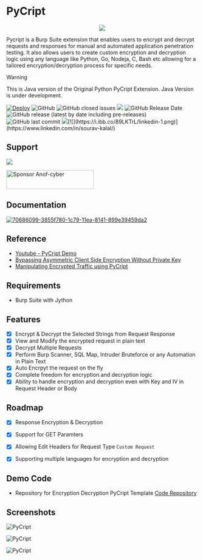 # PyCript
<p align="center">
  <img src="https://i.ibb.co/KqGXSq0/Py-Cript-Banner.png" />
</p>



Pycript is a Burp Suite extension that enables users to encrypt and decrypt requests and responses for manual and automated application penetration testing. It also allows users to create custom encryption and decryption logic using any language like Python, Go, Nodeja, C, Bash etc allowing for a tailored encryption/decryption process for specific needs.


> [!WARNING]  
> This is Java version of the Original Python PyCript Extension. Java Version is under development.



[![Deploy](https://github.com/Anof-cyber/PyCript-Docs/actions/workflows/static.yml/badge.svg)](https://github.com/Anof-cyber/PyCript-Docs/actions/workflows/static.yml)
![GitHub](https://img.shields.io/github/license/Anof-cyber/APTRS)
![GitHub closed issues](https://img.shields.io/github/issues-closed/Anof-cyber/PyCript)
[![](https://img.shields.io/static/v1?label=Sponsor&message=%E2%9D%A4&logo=GitHub&color=%23fe8e86)](https://github.com/sponsors/Anof-cyber)
![GitHub Release Date](https://img.shields.io/github/release-date/anof-cyber/PyCript?style=plastic)
![GitHub release (latest by date including pre-releases)](https://img.shields.io/github/v/release/anof-cyber/PyCript?include_prereleases)
![GitHub last commit](https://img.shields.io/github/last-commit/Anof-cyber/PyCript)
[![](https://i.ibb.co/qsV4mb9/twitter-2.png)](https://twitter.com/ano_f_)[![](https://i.ibb.co/89LKTrL/linkedin-1.png)](https://www.linkedin.com/in/sourav-kalal/)


## Support

<a href="https://www.buymeacoffee.com/AnoF"><img src="https://img.buymeacoffee.com/button-api/?text=Buy me a coffee&emoji=&slug=AnoF&button_colour=FF5F5F&font_colour=ffffff&font_family=Arial&outline_colour=000000&coffee_colour=FFDD00" /></a>

<a href="https://github.com/sponsors/Anof-cyber"><img src="https://img.shields.io/static/v1?label=Sponsor&message=%E2%9D%A4&logo=GitHub&color=%23fe8e86" alt="Sponsor Anof-cyber" width="230" height="50"></a>


## Documentation

<a href="https://pycript.souravkalal.tech/#/"><img src="https://i.ibb.co/NLTJ6MR/70686099-3855f780-1c79-11ea-8141-899e39459da2.png" alt="70686099-3855f780-1c79-11ea-8141-899e39459da2" border="0"></a>

## Reference
- [Youtube - PyCript Demo](https://www.youtube.com/watch?v=J8KE5VR8yDk)
- [Bypassing Asymmetric Client Side Encryption Without Private Key](https://infosecwriteups.com/bypassing-asymmetric-client-side-encryption-without-private-key-822ed0d8aeb6)
- [Manipulating Encrypted Traffic using PyCript](https://infosecwriteups.com/manipulating-encrypted-traffic-using-pycript-b637612528bb)


## Requirements

- Burp Suite with Jython
    
## Features

- [X] Encrypt & Decrypt the Selected Strings from Request Response
- [X] View and Modify the encrypted request in plain text
- [X] Decrypt Multiple Requests 
- [X] Perform Burp Scanner, SQL Map, Intruder Bruteforce or any Automation in Plain Text
- [X] Auto Encrpyt the request on the fly
- [X] Complete freedom for encryption and decryption logic
- [X] Ability to handle encryption and decryption even with Key and IV in Request Header or Body

## Roadmap

- [X] Response Encryption & Decryption
- [X] Support for GET Paramters
- [X] Allowing Edit Headers for Request Type ```Custom Request```
- [X] Supporting multiple languages for encryption and decryption 


## Demo Code

- Repository for Encryption Decryption PyCript Template [Code Repository ](https://github.com/Anof-cyber/PyCript-Template)






## Screenshots

![PyCript](https://github.com/Anof-cyber/PyCript-Docs/blob/gh-pages/0.2/assets/Complete%20Body%20-%20Example%201.gif?raw=true)

![PyCript](https://github.com/Anof-cyber/PyCript-Docs/blob/gh-pages/0.2/assets/Complete%20Body%20-%20Example%202.gif?raw=true)


![PyCript](https://github.com/Anof-cyber/PyCript-Docs/blob/gh-pages/0.2/assets/Custom%20Request%20-%20Example%201.gif?raw=true)
